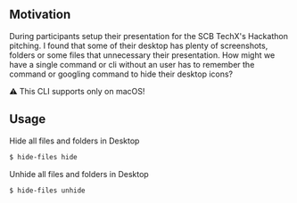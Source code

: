 ## Motivation

During participants setup their presentation for the SCB TechX's Hackathon pitching. I found that some of their desktop has plenty of screenshots, folders or some files that unnecessary their presentation. How might we have a single command or cli without an user has to remember the command or googling command to hide their desktop icons?

⚠️ This CLI supports only on macOS!

## Usage

Hide all files and folders in Desktop

```bash
$ hide-files hide
```

Unhide all files and folders in Desktop

```bash
$ hide-files unhide
```

